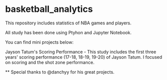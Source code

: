 # basketball_analytics
This repository includes statistics of NBA games and players.

All study has been done using Ptyhon and Jupyter Notebook.

You can find mini projects below:

Jayson Tatum's Scoring Performance - This study includes the first three years' scoring performance (17-18, 18-19, 19-20) of Jayson Tatum. I focused on scoring and the shot zone performance. 

** Special thanks to @danchyy for his great projects. 